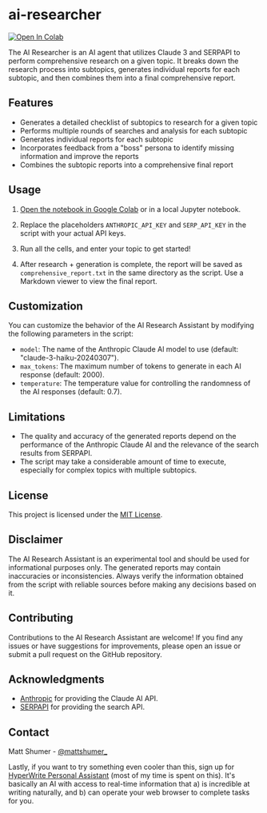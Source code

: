 # ai-researcher
[![Open In Colab](https://colab.research.google.com/assets/colab-badge.svg)](https://colab.research.google.com/drive/1fn2Xisstp0d30_bAaLPA1y-0_svojLF3?usp=sharing)

The AI Researcher is an AI agent that utilizes Claude 3 and SERPAPI to perform comprehensive research on a given topic. It breaks down the research process into subtopics, generates individual reports for each subtopic, and then combines them into a final comprehensive report.

## Features

- Generates a detailed checklist of subtopics to research for a given topic
- Performs multiple rounds of searches and analysis for each subtopic
- Generates individual reports for each subtopic
- Incorporates feedback from a "boss" persona to identify missing information and improve the reports
- Combines the subtopic reports into a comprehensive final report

## Usage

1. [Open the notebook in Google Colab](https://colab.research.google.com/drive/1fn2Xisstp0d30_bAaLPA1y-0_svojLF3?usp=sharing) or in a local Jupyter notebook.

2. Replace the placeholders `ANTHROPIC_API_KEY` and `SERP_API_KEY` in the script with your actual API keys.

3. Run all the cells, and enter your topic to get started!

4. After research + generation is complete, the report will be saved as `comprehensive_report.txt` in the same directory as the script. Use a Markdown viewer to view the final report.

## Customization

You can customize the behavior of the AI Research Assistant by modifying the following parameters in the script:

- `model`: The name of the Anthropic Claude AI model to use (default: "claude-3-haiku-20240307").
- `max_tokens`: The maximum number of tokens to generate in each AI response (default: 2000).
- `temperature`: The temperature value for controlling the randomness of the AI responses (default: 0.7).

## Limitations

- The quality and accuracy of the generated reports depend on the performance of the Anthropic Claude AI and the relevance of the search results from SERPAPI.
- The script may take a considerable amount of time to execute, especially for complex topics with multiple subtopics.

## License

This project is licensed under the [MIT License](LICENSE).

## Disclaimer

The AI Research Assistant is an experimental tool and should be used for informational purposes only. The generated reports may contain inaccuracies or inconsistencies. Always verify the information obtained from the script with reliable sources before making any decisions based on it.

## Contributing

Contributions to the AI Research Assistant are welcome! If you find any issues or have suggestions for improvements, please open an issue or submit a pull request on the GitHub repository.

## Acknowledgments

- [Anthropic](https://www.anthropic.com/) for providing the Claude AI API.
- [SERPAPI](https://serpapi.com/) for providing the search API.

## Contact

Matt Shumer - [@mattshumer_](https://twitter.com/mattshumer_)

Lastly, if you want to try something even cooler than this, sign up for [HyperWrite Personal Assistant](https://app.hyperwriteai.com/personalassistant) (most of my time is spent on this). It's basically an AI with access to real-time information that a) is incredible at writing naturally, and b) can operate your web browser to complete tasks for you.
